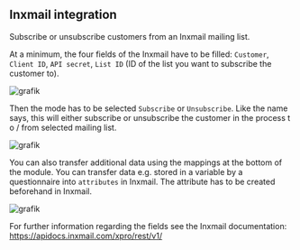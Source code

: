 ## Inxmail integration

Subscribe or unsubscribe customers from an Inxmail mailing list.

At a minimum, the four fields of the Inxmail have to be filled: `Customer`, `Client ID`, `API secret`, `List ID` (ID of the list you want to subscribe the customer to).

![grafik](https://user-images.githubusercontent.com/8091176/166456267-cfaf7752-e4f6-4152-af98-e8c3c6ea3421.png)

Then the mode has to be selected `Subscribe` or `Unsubscribe`. Like the name says, this will either subscribe or unsubscribe the customer in the process t o / from selected mailing list.

![grafik](https://user-images.githubusercontent.com/8091176/166456320-914bca95-a03c-4ce7-9393-cfae42d51c67.png)

You can also transfer additional data using the mappings at the bottom of the module. You can transfer data e.g. stored in a variable by a questionnaire into `attributes` in Inxmail. The attribute has to be created beforehand in Inxmail.

![grafik](https://user-images.githubusercontent.com/8091176/166465330-540aab7b-687d-4128-af82-bc8c3450eaaf.png)

For further information regarding the fields see the Inxmail documentation: https://apidocs.inxmail.com/xpro/rest/v1/

